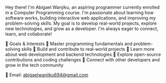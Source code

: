 Hey there! I'm Abigael Wanjiku, an aspiring programmer currently enrolled in a Computer Programming course. I'm passionate about learning how software works, building interactive web applications, and improving my problem-solving skills. My goal is to develop real-world projects, explore new technologies, and grow as a developer. I'm always eager to connect, learn, and collaborate!

🎯 Goals & Interests
🔹 Master programming fundamentals and problem-solving skills
🔹 Build and contribute to real-world projects
🔹 Learn more about web development and backend technologies
🔹 Explore open-source contributions and coding challenges
🔹 Connect with other developers and grow in the tech community


📧 Email: abigaelwanjiku694@gmail.com
